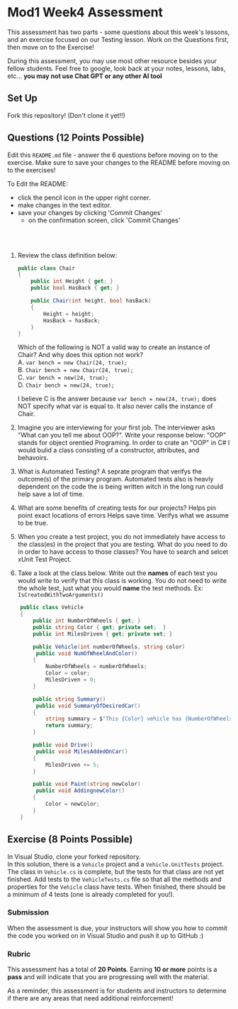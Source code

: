 # Mod1 Week4 Assessment
This assessment has two parts - some questions about this week's lessons, and an exercise focused on our Testing lesson. Work on the Questions first, then move on to the Exercise!

During this assessment, you may use most other resource besides your fellow students.  Feel free to google, look back at your notes, lessons, labs, etc... **you may not use Chat GPT or any other AI tool**

## Set Up

Fork this repository! (Don't clone it yet!!)

## Questions (12 Points Possible)
Edit this `README.md` file - answer the 6 questions before moving on to the exercise.  Make sure to save your changes to the README before moving on to the exercises!

To Edit the README:
* click the pencil icon in the upper right corner.
* make changes in the text editor.
* save your changes by clicking 'Commit Changes'
    * on the confirmation screen, click 'Commit Changes'
 
</br>
</br>

1. Review the class definition below:
    ```c#
    public class Chair
    {
        public int Height { get; }
        public bool HasBack { get; }

        public Chair(int height, bool hasBack)
        {
            Height = height;
            HasBack = hasBack;
        }
    }
    ```
    Which of the following is NOT a valid way to create an instance of Chair? And why does this option not work?  
    A. `var bench = new Chair(24, true);`  
    B. `Chair bench = new Chair(24, true);`  
    C. `var bench = new(24, true);`  
    D. `Chair bench = new(24, true);`  

    I believe C is the answer because `var bench = new(24, true);` does NOT specify what var is equal to. It also never calls the instance of Chair.
    
2. Imagine you are interviewing for your first job.  The interviewer asks "What can you tell me about OOP?".  Write your response below:
"OOP" stands for object orentied Programing. In order to crate an "OOP" in C# I would bulid a class consisting of a constructor, attributes, and behavoirs. 

3. What is Automated Testing?
A seprate program that verifys the outcome(s) of the primary program. Automated tests also is heavly dependent on the code the is being written witch in the long run could help save a lot of time.
 
4. What are some benefits of creating tests for our projects?
Helps pin point exact locations of errors
Helps save time.
Verifys what we assume to be true.

6. When you create a test project, you do not immediately have access to the class(es) in the project that you are testing.  What do you need to do in order to have access to those classes?
You have to search and selcet xUnit Test Project.

8. Take a look at the class below.  Write out the **names** of each test you would write to verify that this class is working. You do not need to write the whole test, just what you would **name** the test methods. Ex: `IsCreatedWithTwoArguments()`
```c#
    public class Vehicle
    {
        public int NumberOfWheels { get; }
        public string Color { get; private set;  }
        public int MilesDriven { get; private set; }

        public Vehicle(int numberOfWheels, string color)
         public void NumOfWheelAndColor()
        {
            NumberOfWheels = numberOfWheels;
            Color = color;
            MilesDriven = 0;
        }

        public string Summary()
         public void SummaryOfDesiredCar()
        {
            string summary = $"This {Color} vehicle has {NumberOfWheels} wheels, and has driven {MilesDriven} miles.";
            return summary;
        }

        public void Drive()
         public void MilesAddedOnCar()
        {
            MilesDriven += 5;
        }

        public void Paint(string newColor)
         public void AddingnewColor()
        {
            Color = newColor;
        }
    }
```



## Exercise (8 Points Possible)
In Visual Studio, clone your forked repository.  
In this solution, there is a `Vehicle` project and a `Vehicle.UnitTests` project.  The class in `Vehicle.cs` is complete, but the tests for that class are not yet finished.  Add tests to the `VehicleTests.cs` file so that all the methods and properties for the `Vehicle` class have tests.  When finished, there should be a minimum of 4 tests (one is already completed for you!).

### Submission

When the assessment is due, your instructors will show you how to commit the code you worked on in Visual Studio and push it up to GitHub :) 

### Rubric

This assessment has a total of **20 Points**.  Earning **10 or more** points is a **pass** and will indicate that you are progressing well with the material.

As a reminder, this assessment is for students and instructors to determine if there are any areas that need additional reinforcement!
